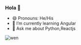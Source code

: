 ### Hola 👋

- 😄 Pronouns: He/His
- 🌱 I’m currently learning Angular
- 💬 Ask me about Python,Reactjs 


![wen](https://user-images.githubusercontent.com/45332370/141328040-5ae267ad-61d1-43df-9b41-3dd4224ae707.gif)
